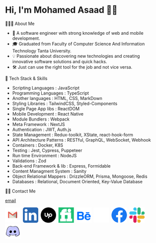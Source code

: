 # Hi, I'm Mohamed Asaad 👋🏻

👨🏻‍💻 About Me

- 🚀  A software engineer with strong knowledge of web and mobile development.
- 🎓  Graduated from Faculty of Computer Science And Information Technology Tanta University.
- 💡  Passionate about discovering new technologies and creating innovative software solutions and quick hacks.
- 🛠️  Just can use the right tool for the job and not vice versa.

🔮 Tech Stack & Skills

- Scripting Languages       : JavaScript
- Programming Languages     : TypeScript
- Another languages         : HTML, CSS, MarkDown
- Styling Libraries         : TailwindCSS, Styled-Components
- Single Page App libs      : ReactDOM
- Mobile Development        : React Native
- Module Bundlers           : Webpack
- Meta Framework            : NextJS
- Authentication            : JWT, Auth.js
- State Management          : Redux-toolkit, XState, react-hook-form
- API Architecture Patterns : RESTful, GraphQL, WebSocket, Webhook
- Containers                : Docker, K8S
- Testing                   : Jest, Cypress, Puppeteer
- Run time Environment      : NodeJS
- Validations               : Zod
- Back-end Framework & lib  : Express, Formidable
- Content Managment System  : Sanity
- Object Relational Mappers : DrizzleORM, Prisma, Mongoose, Redis
- Databases                 : Relational, Document Oriented, Key-Value Database

🤝🏻 Contact Me

<!-- <style >
    *{
        box-sizing: border-box;
    }
    img{
        height: 50px;
        border-radius: 10px;
    }
    .x, .fiverr, .behance {
        padding: 10px;
    }
    .fiverr{
        background-color: #1dbf73;
    }
    .x, .upwork{
        background-color: #000000;
    }
    .behance{
        background-color: #ffffff;
    }
</style> -->

<a href='mailto:0xmohamedasaad@gmail.com?subject=Hi Mohamed, &body=Are You Ready to Make An Imapct? '>email</a>

<img src="./assets/gmail.png" alt="Gmail"  width='50'/>&nbsp;
<img src="./assets/linkedin.png" alt="LinkedIn"   width='50'/>&nbsp;
<img src="./assets/upwork.png" alt="Upwork" class='bg upwork' width='50'/>&nbsp;
<img src="./assets/fiverr.png" alt="Fiverr" class='bg fiverr'  width='50'/>&nbsp;
<img src="./assets/behance.png" alt="Behance" class="bg behance"  width='50'/>&nbsp;
<img src="./assets/x.png" alt="X" class='bg x'  width='50'/>&nbsp;
<img src="./assets/facebook.svg" alt="Facebook"  width='50' />&nbsp;
<img src="./assets/slack.png" alt="Slack"  width='50' />&nbsp;
<img src="./assets/discord.svg" alt="Discord"  width='50' />&nbsp;
